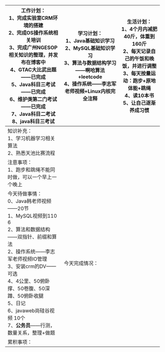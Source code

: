 | 工作计划：<br>1、完成实验室CRM环境的搭建<br/>2、完成OS操作系统相关培训<br/>3、完成广州NGESOP相关知识的整理，并发布在博客中<br/>4、GTAC大比武出题——已完成<br/>5、Java科目三考试——已完成<br/>6、维护类第二门考试——已完成<br/>7、Java科目二考试<br/>8、java科目三考试<br/> | 学习计划：<br/>1、Java基础知识学习<br/>2、MySQL基础知识学习<br/>3、算法与数据结构学习——啊哈算法+leetcode<br/>4、操作系统——李志军老师视频+Linux内核完全注释<br/> | 生活计划：<br/>1、4个月内减肥40斤，体重到160斤<br/>2、每天记录自己的午饭和晚饭，并进行调整<br/>3、每天按量运动：跑步+原地体能+跳绳<br/>4、读10本书<br/>5、让自己逐渐养成习惯 <br/> |
| ------------------------------------------------------------ | ------------------------------------------------------------ | ------------------------------------------------------------ |
| 知识补充：<br/>1、学习机器学习相关算法<br/>2、熟悉天池比赛流程 |                                                              |                                                              |
| 注意事项：<br/>1、跑步和跳绳不能同时做，可以一个早上一个晚上 |                                                              |                                                              |
| 今天待做事情：<br/>0、Java韩老师视频——20节<br/>1、MySQL视频到110   6<br/>2、算法和数据结构——双指针、前缀和算法<br/>2、操作系统——李志军老师视频IO管理<br/>3、安装crm的DV——可选<br/>4、4公里、50俯卧撑、50卷腹、50深蹲、50俯卧收腿<br/>5、日记<br/>6、javaweb尚硅谷视频 10个<br/>7、**公务员**——行测，数量关系，整理+做题<br/> | 今天完成情况：<br/>                                          |                                                              |
| 累积事项：<br/>                                              |                                                              |                                                              |